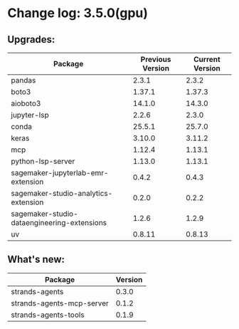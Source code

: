 # Change log: 3.5.0(gpu)

## Upgrades: 

Package | Previous Version | Current Version
---|---|---
pandas|2.3.1|2.3.2
boto3|1.37.1|1.37.3
aioboto3|14.1.0|14.3.0
jupyter-lsp|2.2.6|2.3.0
conda|25.5.1|25.7.0
keras|3.10.0|3.11.2
mcp|1.12.4|1.13.1
python-lsp-server|1.13.0|1.13.1
sagemaker-jupyterlab-emr-extension|0.4.2|0.4.3
sagemaker-studio-analytics-extension|0.2.0|0.2.2
sagemaker-studio-dataengineering-extensions|1.2.6|1.2.9
uv|0.8.11|0.8.13

## What's new: 

Package | Version 
---|---
strands-agents|0.3.0
strands-agents-mcp-server|0.1.2
strands-agents-tools|0.1.9
